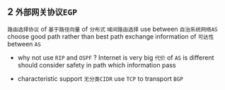 ## 2 `外部网关协议EGP` 
`路由选择协议` of `基于路径向量` of `分布式` 
`域间路由选择` 
use between `自治系统网络AS` 
choose good path rather than best path
exchange information of `可达性` between `AS` 

* why not use `RIP` and `OSPF` ? 
Internet is very big 
`代价` of `AS` is different
should consider safety in path which information pass 

* characteristic
support `无分类CIDR` 
use `TCP` to transport `BGP` 
